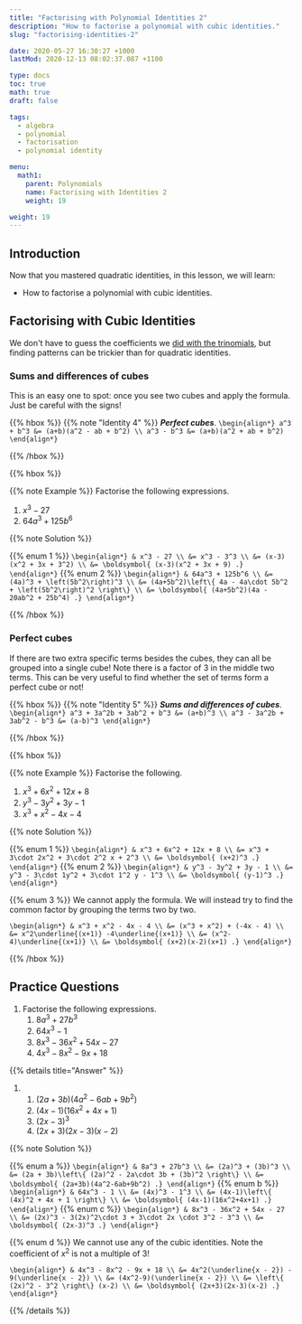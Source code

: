 ```yaml
---
title: "Factorising with Polynomial Identities 2"
description: "How to factorise a polynomial with cubic identities."
slug: "factorising-identities-2"

date: 2020-05-27 16:30:27 +1000
lastMod: 2020-12-13 08:02:37.087 +1100

type: docs
toc: true
math: true
draft: false

tags:
  - algebra
  - polynomial
  - factorisation
  - polynomial identity

menu:
  math1:
    parent: Polynomials
    name: Factorising with Identities 2
    weight: 19

weight: 19
---
```


## Introduction

Now that you mastered quadratic identities, in this lesson, we will learn:

- How to factorise a polynomial with cubic identities.

## Factorising with Cubic Identities

We don't have to guess the coefficients we [did with the trinomials](../factorising-identities-1/#quadratic-trinomials), but finding patterns can be trickier than for quadratic identities.

### Sums and differences of cubes

This is an easy one to spot: once you see two cubes and apply the formula. Just be careful with the signs!

{{% hbox %}}
{{% note "Identity 4" %}} ***Perfect cubes***.
`\begin{align*}
a^3 + b^3 &= (a+b)(a^2 - ab + b^2) \\
a^3 - b^3 &= (a+b)(a^2 + ab + b^2)
\end{align*}`

{{% /hbox %}}



{{% hbox %}}

{{% note Example %}}
Factorise the following expressions.

1. $x^3 - 27$
2. $64a^3 + 125b^6$

{{% note Solution %}}

{{% enum 1 %}}
`\begin{align*}
& x^3 - 27 \\
&= x^3 - 3^3 \\
&= (x-3)(x^2 + 3x + 3^2) \\
&= \boldsymbol{ (x-3)(x^2 + 3x + 9) .}
\end{align*}`
{{% enum 2 %}}
`\begin{align*}
& 64a^3 + 125b^6 \\
&= (4a)^3 + \left(5b^2\right)^3 \\
&= (4a+5b^2)\left\{ 4a - 4a\cdot 5b^2 + \left(5b^2\right)^2 \right\} \\
&= \boldsymbol{ (4a+5b^2)(4a - 20ab^2 + 25b^4) .}
\end{align*}`

{{% /hbox %}}

### Perfect cubes

If there are two extra specific terms besides the cubes, they can all be grouped into a single cube! Note there is a factor of $3$ in the middle two terms. This can be very useful to find whether the set of terms form a perfect cube or not!

{{% hbox %}}
{{% note "Identity 5" %}} ***Sums and differences of cubes***.
`\begin{align*}
a^3 + 3a^2b + 3ab^2 + b^3 &= (a+b)^3 \\
a^3 - 3a^2b + 3ab^2 - b^3 &= (a-b)^3
\end{align*}`

{{% /hbox %}}



{{% hbox %}}

{{% note Example %}}
Factorise the following.

1. $x^3 + 6x^2 + 12x + 8$
2. $y^3 - 3y^2 + 3y - 1$
3. $x^3 + x^2 - 4x - 4$

{{% note Solution %}}

{{% enum 1 %}}
`\begin{align*}
& x^3 + 6x^2 + 12x + 8 \\
&= x^3 + 3\cdot 2x^2 + 3\cdot 2^2 x + 2^3 \\
&= \boldsymbol{ (x+2)^3 .}
\end{align*}`
{{% enum 2 %}}
`\begin{align*}
& y^3 - 3y^2 + 3y - 1 \\
&= y^3 - 3\cdot 1y^2 + 3\cdot 1^2 y - 1^3 \\
&= \boldsymbol{ (y-1)^3 .}
\end{align*}`

{{% enum 3 %}} We cannot apply the formula. We will instead try to find the common factor by grouping the terms two by two.

`\begin{align*}
& x^3 + x^2 - 4x - 4 \\
&= (x^3 + x^2) + (-4x - 4) \\
&= x^2\underline{(x+1)} -4\underline{(x+1)} \\
&= (x^2-4)\underline{(x+1)} \\
&= \boldsymbol{ (x+2)(x-2)(x+1) .}
\end{align*}`

{{% /hbox %}}

## Practice Questions

1. Factorise the following expressions.
    1. $8a^3 + 27b^3$
    2. $64x^3 - 1$
    3. $8x^3 - 36x^2 + 54x - 27$
    4. $4x^3 - 8x^2 - 9x + 18$

{{% details title="Answer" %}}

1.  
    1. $(2a+3b)(4a^2-6ab+9b^2)$
    2. $(4x-1)(16x^2+4x+1)$
    3. $(2x-3)^3$
    4. $(2x+3)(2x-3)(x-2)$

{{% note Solution %}}

{{% enum a %}}
`\begin{align*}
& 8a^3 + 27b^3 \\
&= (2a)^3 + (3b)^3 \\
&= (2a + 3b)\left\{ (2a)^2 - 2a\cdot 3b + (3b)^2 \right\} \\
&= \boldsymbol{ (2a+3b)(4a^2-6ab+9b^2) .}
\end{align*}`
{{% enum b %}}
`\begin{align*}
& 64x^3 - 1 \\
&= (4x)^3 - 1^3 \\
&= (4x-1)\left\{ (4x)^2 + 4x + 1 \right\} \\
&= \boldsymbol{ (4x-1)(16x^2+4x+1) .}
\end{align*}`
{{% enum c %}}
`\begin{align*}
& 8x^3 - 36x^2 + 54x - 27 \\
&= (2x)^3 - 3(2x)^2\cdot 3 + 3\cdot 2x \cdot 3^2 - 3^3 \\
&= \boldsymbol{ (2x-3)^3 .}
\end{align*}`

{{% enum d %}} We cannot use any of the cubic identities. Note the coefficient of $x^2$ is not a multiple of $3$!

`\begin{align*}
& 4x^3 - 8x^2 - 9x + 18 \\
&= 4x^2(\underline{x - 2}) - 9(\underline{x - 2}) \\
&= (4x^2-9)(\underline{x - 2}) \\
&= \left\{ (2x)^2 - 3^2 \right\} (x-2) \\
&= \boldsymbol{ (2x+3)(2x-3)(x-2) .}
\end{align*}`

{{% /details %}}

